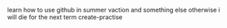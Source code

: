 learn how to use github in summer vaction
and something else 
otherwise i will die for the next term create-practise
